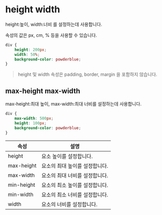 # height width

height:높이, width:너비 를 설정하는데 사용합니다.

속성의 값은 px, cm, % 등을 사용할 수 있습니다.

```css
div {
    height: 200px;
    width: 50%;
    background-color: powderblue;
}
```

> height 및 width 속성은 padding, border, margin 을 포함하지 않습니다.


## max-height max-width

max-height:최대 높이, max-width:최대 너비를 설정하는데 사용합니다.

```css
div {
    max-width: 500px;
    height: 100px;
    background-color: powderblue;
}
```

속성 | 설명 
---------- | -----------
height | 요소 높이를 설정합니다.
max-height | 요소의 최대 높이를 설정합니다.
max-width | 요소의 최대 너비를 설정합니다.
min-height | 요소의 최소 높이를 설정합니다.
min-width | 요소의 최소 너비를 설정합니다.
width | 요소의 너비를 설정합니다.



